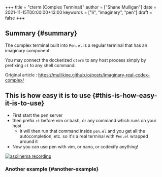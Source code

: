 +++
title = "cterm (Complex Terminal)"
author = ["Shane Mulligan"]
date = 2021-11-15T00:00:00+13:00
keywords = ["𝑖i", "imaginary", "pen"]
draft = false
+++

## Summary {#summary}

The complex terminal built into `Pen.el` is a
regular terminal that has an imaginary
component.

You may connect the dockerized `cterm` to any
host process simply by prefixing `ct` to any
shell command.

Original article
: <https://mullikine.github.io/posts/imaginary-real-codex-complex/>


## This is how easy it is to use {#this-is-how-easy-it-is-to-use}

-   First start the pen server
-   then prefix `ct` before vim or bash, or any command which runs on your host
    -   it will then run that command inside `pen.el` and you get all the autocompletion, etc. so it's a real terminal with `Pen.el` wrapped around it
-   Now you can use pen with vim, or nano, or codexify anything!

<!-- Play on asciinema.com -->
<a title="asciinema recording" href="https://asciinema.org/a/qf4EMRKxaKNZAB23SaVHciiES" target="_blank"><img alt="asciinema recording" src="https://asciinema.org/a/qf4EMRKxaKNZAB23SaVHciiES.svg" /></a>
<!-- Play on the blog -->
<script src="https://asciinema.org/a/qf4EMRKxaKNZAB23SaVHciiES.js" id="asciicast-qf4EMRKxaKNZAB23SaVHciiES" async></script>


### Another example {#another-example}

<!-- Play on asciinema.com -->
<!-- <a title="asciinema recording" href="https://asciinema.org/a/38xoJzrUrBC1dJrsIXeOD3Sni" target="_blank"><img alt="asciinema recording" src="https://asciinema.org/a/38xoJzrUrBC1dJrsIXeOD3Sni.svg" /></a> -->
<!-- Play on the blog -->
<script src="https://asciinema.org/a/38xoJzrUrBC1dJrsIXeOD3Sni.js" id="asciicast-38xoJzrUrBC1dJrsIXeOD3Sni" async></script>
